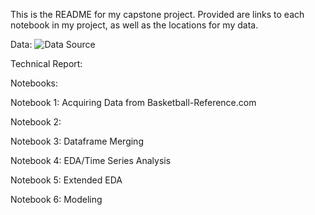 This is the README for my capstone project. Provided are links to each notebook in my project, as well as the locations for my data.

Data: ![Data Source](..master/raw_data_files/)

Technical Report: 

Notebooks:

Notebook 1: Acquiring Data from Basketball-Reference.com

Notebook 2: 

Notebook 3: Dataframe Merging

Notebook 4: EDA/Time Series Analysis

Notebook 5: Extended EDA

Notebook 6: Modeling


